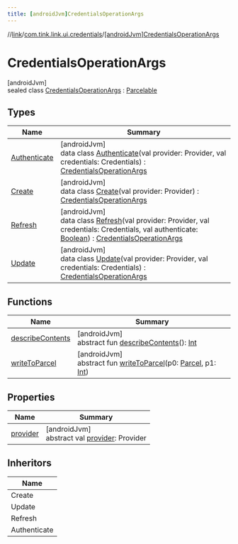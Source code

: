 ```yaml
---
title: [androidJvm]CredentialsOperationArgs
---
```

//[link](../../../index.html)/[com.tink.link.ui.credentials](../index.html)/[[androidJvm]CredentialsOperationArgs](index.html)



# CredentialsOperationArgs



[androidJvm]\
sealed class [CredentialsOperationArgs](index.html) : [Parcelable](https://developer.android.com/reference/kotlin/android/os/Parcelable.html)



## Types


| Name | Summary |
|---|---|
| [Authenticate](-authenticate/index.html) | [androidJvm]<br>data class [Authenticate](-authenticate/index.html)(val provider: Provider, val credentials: Credentials) : [CredentialsOperationArgs](index.html) |
| [Create](-create/index.html) | [androidJvm]<br>data class [Create](-create/index.html)(val provider: Provider) : [CredentialsOperationArgs](index.html) |
| [Refresh](-refresh/index.html) | [androidJvm]<br>data class [Refresh](-refresh/index.html)(val provider: Provider, val credentials: Credentials, val authenticate: [Boolean](https://kotlinlang.org/api/latest/jvm/stdlib/kotlin/-boolean/index.html)) : [CredentialsOperationArgs](index.html) |
| [Update](-update/index.html) | [androidJvm]<br>data class [Update](-update/index.html)(val provider: Provider, val credentials: Credentials) : [CredentialsOperationArgs](index.html) |


## Functions


| Name | Summary |
|---|---|
| [describeContents](../../com.tink.link.authentication/[android-jvm]-authentication-task/-third-party-authentication/-launch-result/-error/-app-needs-upgrade/index.html#-1578325224%2FFunctions%2F-812656150) | [androidJvm]<br>abstract fun [describeContents](../../com.tink.link.authentication/[android-jvm]-authentication-task/-third-party-authentication/-launch-result/-error/-app-needs-upgrade/index.html#-1578325224%2FFunctions%2F-812656150)(): [Int](https://kotlinlang.org/api/latest/jvm/stdlib/kotlin/-int/index.html) |
| [writeToParcel](../../com.tink.link.authentication/[android-jvm]-authentication-task/-third-party-authentication/-launch-result/-error/-app-needs-upgrade/index.html#-1754457655%2FFunctions%2F-812656150) | [androidJvm]<br>abstract fun [writeToParcel](../../com.tink.link.authentication/[android-jvm]-authentication-task/-third-party-authentication/-launch-result/-error/-app-needs-upgrade/index.html#-1754457655%2FFunctions%2F-812656150)(p0: [Parcel](https://developer.android.com/reference/kotlin/android/os/Parcel.html), p1: [Int](https://kotlinlang.org/api/latest/jvm/stdlib/kotlin/-int/index.html)) |


## Properties


| Name | Summary |
|---|---|
| [provider](provider.html) | [androidJvm]<br>abstract val [provider](provider.html): Provider |


## Inheritors


| Name |
|---|
| Create |
| Update |
| Refresh |
| Authenticate |


